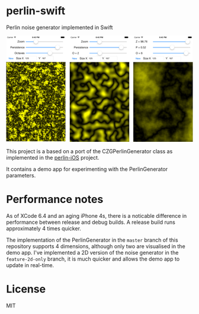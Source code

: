 # perlin-swift
Perlin noise generator implemented in Swift

![Perlin noise screenshots](doc/screenshot_01.png)

This project is a based on a port of the CZGPerlinGenerator class as implemented in the [perlin-iOS](https://github.com/czgarrett/perlin-ios) project.

It contains a demo app for experimenting with the PerlinGenerator parameters.

# Performance notes
As of XCode 6.4 and an aging iPhone 4s, there is a noticable difference in performance between release and debug builds. A release build runs approximately 4 times quicker.

The implementation of the PerlinGenerator in the `master` branch of this repository supports 4 dimensions, although only two are visualised in the demo app. I've implemented a 2D version of the noise generator in the `feature-2d-only` branch, it is much quicker and allows the demo app to update in real-time.


# License
MIT


